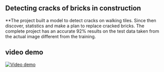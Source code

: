 ## Detecting cracks of bricks in construction

**The project built a model to detect cracks on walking tiles. Since then discover, statistics and make a plan to replace cracked bricks. The complete project has an accurate 92% results on the test data taken from the actual image different from the training.

## video demo

[![Video demo](https://img.youtube.com/vi/mQmWPnbbQcQ/0.jpg)](https://www.youtube.com/watch?v=mQmWPnbbQcQ)
